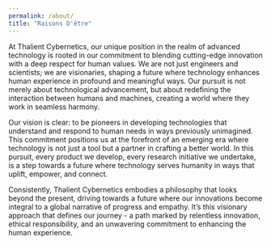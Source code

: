 ```yaml
---
permalink: /about/
title: "Raisons D'être"
---
```


At Thalient Cybernetics, our unique position in the realm of advanced technology is rooted in our commitment to blending cutting-edge innovation with a deep respect for human values. We are not just engineers and scientists; we are visionaries, shaping a future where technology enhances human experience in profound and meaningful ways. Our pursuit is not merely about technological advancement, but about redefining the interaction between humans and machines, creating a world where they work in seamless harmony.

Our vision is clear: to be pioneers in developing technologies that understand and respond to human needs in ways previously unimagined. This commitment positions us at the forefront of an emerging era where technology is not just a tool but a partner in crafting a better world. In this pursuit, every product we develop, every research initiative we undertake, is a step towards a future where technology serves humanity in ways that uplift, empower, and connect.

Consistently, Thalient Cybernetics embodies a philosophy that looks beyond the present, driving towards a future where our innovations become integral to a global narrative of progress and empathy. It’s this visionary approach that defines our journey - a path marked by relentless innovation, ethical responsibility, and an unwavering commitment to enhancing the human experience.
